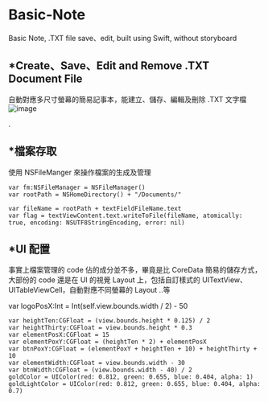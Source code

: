 # Basic-Note
Basic Note, .TXT file save、edit, built using Swift, without storyboard

*Create、Save、Edit and Remove .TXT Document File
-------------------------------------------------------------------

自動對應多尺寸螢幕的簡易記事本，能建立、儲存、編輯及刪除 .TXT 文字檔
![image](https://raw.githubusercontent.com/Smith0314/Basic-Note/master/screenshots/iphone5s6.png) 

.        

*檔案存取
-------------------------------------------------------------------

使用 NSFileManger 來操作檔案的生成及管理

    var fm:NSFileManager = NSFileManager()
    var rootPath = NSHomeDirectory() + "/Documents/"

    var fileName = rootPath + textFieldFileName.text
    var flag = textViewContent.text.writeToFile(fileName, atomically: true, encoding: NSUTF8StringEncoding, error: nil)

*UI 配置
-------------------------------------------------------------------

事實上檔案管理的 code 佔的成分並不多，畢竟是比 CoreData 簡易的儲存方式，大部份的 code 還是在 UI 的視覺 Layout 上，包括自訂樣式的 UITextView、UITableViewCell，自動對應不同螢幕的 Layout ..等

   var logoPosX:Int = Int(self.view.bounds.width / 2) - 50
   
    var heightTen:CGFloat = (view.bounds.height * 0.125) / 2
    var heightThirty:CGFloat = view.bounds.height * 0.3
    var elementPosX:CGFloat = 15
    var elementPoxY:CGFloat = (heightTen * 2) + elementPosX
    var btnPoxY:CGFloat = (elementPoxY + heightTen + 10) + heightThirty + 10
    var elementWidth:CGFloat = view.bounds.width - 30
    var btnWidth:CGFloat = (view.bounds.width - 40) / 2
    goldColor = UIColor(red: 0.812, green: 0.655, blue: 0.404, alpha: 1)
    goldLightColor = UIColor(red: 0.812, green: 0.655, blue: 0.404, alpha: 0.7)
    
    

